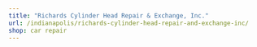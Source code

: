 ```yaml
---
title: "Richards Cylinder Head Repair & Exchange, Inc."
url: /indianapolis/richards-cylinder-head-repair-and-exchange-inc/
shop: car repair
---
```

